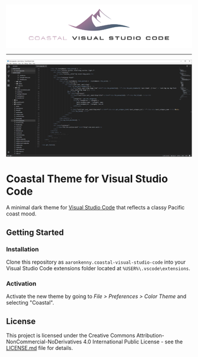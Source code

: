![Coastal Visual Studio Code](assets/coastal-banner-visual-studio-code.png?raw=true "Coastal theme for Visual Studio Code")

---

![Coastal Visual Studio Code](assets/screenshot.jpg?raw=true)

# Coastal Theme for Visual Studio Code

A minimal dark theme for [Visual Studio Code](https://code.visualstudio.com/) that reflects a classy Pacific coast mood.

## Getting Started

### Installation

Clone this repository as `aaronkenny.coastal-visual-studio-code` into your Visual Studio Code extensions folder located at `%USER%\.vscode\extensions`.

### Activation

Activate the new theme by going to *File > Preferences > Color Theme* and selecting "Coastal".

## License

This project is licensed under the Creative Commons Attribution-NonCommercial-NoDerivatives 4.0 International Public License - see the [LICENSE.md](LICENSE.md) file for details.